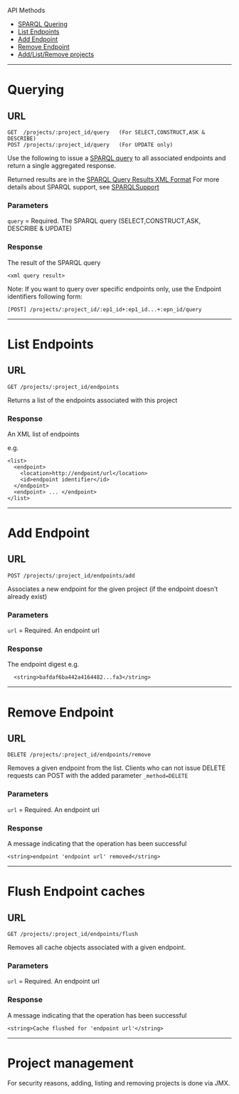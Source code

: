 API Methods

  * [SPARQL Quering](#Querying.md)
  * [List Endpoints](#List_Endpoints.md)
  * [Add Endpoint](#Add_Endpoint.md)
  * [Remove Endpoint](#Remove_Endpoint.md)
  * [Add/List/Remove projects](#Project_management.md)


---


# Querying #

## URL ##
```
GET  /projects/:project_id/query   (For SELECT,CONSTRUCT,ASK & DESCRIBE)
POST /projects/:project_id/query   (For UPDATE only)
```

Use the following to issue a [SPARQL query](http://www.w3.org/TR/rdf-sparql-query/) to all associated endpoints and return a single aggregated response.

Returned results are in the [SPARQL Query Results XML Format](http://www.w3.org/TR/rdf-sparql-XMLres/)
For more details about SPARQL support, see [SPARQLSupport](SPARQLSupport.md)


### Parameters ###
`query` = Required. The SPARQL query (SELECT,CONSTRUCT,ASK, DESCRIBE & UPDATE)

### Response ###
The result of the SPARQL query
```
<xml query result>
```

Note: If you want to query over specific endpoints only, use the Endpoint identifiers following form:
```
[POST] /projects/:project_id/:ep1_id+:ep1_id...+:epn_id/query
```


---


# List Endpoints #

## URL ##
```
GET /projects/:project_id/endpoints
```
Returns a list of the endpoints associated with this project

### Response ###
An XML list of endpoints

e.g.
```
<list>
  <endpoint>
    <location>http://endpoint/url</location>
    <id>endpoint identifier</id>
  </endpoint>
  <endpoint> ... </endpoint>
</list>
```


---


# Add Endpoint #

## URL ##
```
POST /projects/:project_id/endpoints/add
```
Associates a new endpoint for the given project (if the endpoint doesn't already exist)

### Parameters ###
`url` = Required. An endpoint url

### Response ###
The endpoint digest
e.g.
```
  <string>bafdaf6ba442a4164482...fa3</string>
```


---


# Remove Endpoint #

## URL ##
```
DELETE /projects/:project_id/endpoints/remove
```
Removes a given endpoint from the list. Clients who can not issue DELETE requests can POST with the added parameter `_method=DELETE`

### Parameters ###
`url` = Required. An endpoint url

### Response ###
A message indicating that the operation has been successful
```
<string>endpoint 'endpoint url' removed</string>
```


---


# Flush Endpoint caches #

## URL ##
```
GET /projects/:project_id/endpoints/flush
```
Removes all cache objects associated with a given endpoint.

### Parameters ###
`url` = Required. An endpoint url

### Response ###
A message indicating that the operation has been successful
```
<string>Cache flushed for 'endpoint url'</string>
```

---


# Project management #

For security reasons, adding, listing and removing projects is done via JMX.